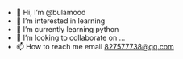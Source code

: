- 👋 Hi, I’m @bulamood
- 👀 I’m interested in learning 
- 🌱 I’m currently learning python
- 💞️ I’m looking to collaborate on ...
- 📫 How to reach me 
     email 827577738@qq.com

<!---
bulamood/bulamood is a ✨ special ✨ repository because its `README.md` (this file) appears on your GitHub profile.
You can click the Preview link to take a look at your changes.
--->
